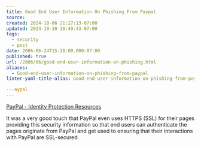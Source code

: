 ```yaml
---
title: Good End User Information On Phishing From Paypal
source: 
created: 2024-10-06 21:27:13-07:00
updated: 2024-10-10 10:49:43-07:00
tags:
  - security
  - post
date: 2006-06-24T15:28:00.000-07:00
published: true
url: /2006/06/good-end-user-information-on-phishing.html
aliases:
  - Good-end-user-information-on-phishing-from-paypal
linter-yaml-title-alias: Good-end-user-information-on-phishing-from-paypal

---aypal
---
```



[PayPal - Identity Protection Resources](https://www.paypal.com/cgi-bin/webscr?cmd=xpt/cps/general/Spoof-outside "PayPal - Identity Protection Resources")  
  
It was a very good touch that PayPal even uses HTTPS (SSL) for their pages providing this security information so that end users can authenticate the pages originate from PayPal and get used to ensuring that their interactions with PayPal are SSL-secured.